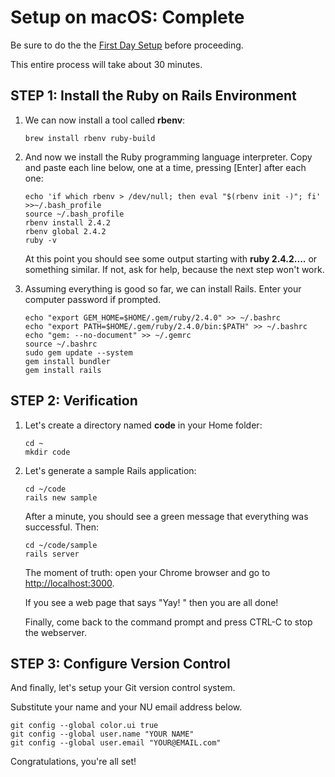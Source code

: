 # Setup on macOS: Complete

Be sure to do the the [First Day Setup](/1-setup/1-introduction/2-first-day:-macos) before proceeding.

This entire process will take about 30 minutes.  

## STEP 1: Install the Ruby on Rails Environment


1. We can now install a tool called **rbenv**:

   ```
   brew install rbenv ruby-build
   ```

2. And now we install the Ruby programming language interpreter.
   Copy and paste each line below, one at a time, pressing [Enter] after each one:

   ```
   echo 'if which rbenv > /dev/null; then eval "$(rbenv init -)"; fi'  >>~/.bash_profile
   source ~/.bash_profile
   rbenv install 2.4.2
   rbenv global 2.4.2
   ruby -v
   ```

   At this point you should see some output starting with **ruby 2.4.2....** or something similar.  If not, ask for help, because the next step won't work.

5. Assuming everything is good so far, we can install Rails.  Enter your computer password if prompted.

   ```
   echo "export GEM_HOME=$HOME/.gem/ruby/2.4.0" >> ~/.bashrc
   echo "export PATH=$HOME/.gem/ruby/2.4.0/bin:$PATH" >> ~/.bashrc
   echo "gem: --no-document" >> ~/.gemrc
   source ~/.bashrc
   sudo gem update --system
   gem install bundler
   gem install rails
   ```

## STEP 2: Verification

1. Let's create a directory named **code** in your Home folder:

   ```
   cd ~
   mkdir code
   ```

2. Let's generate a sample Rails application:

   ```
   cd ~/code
   rails new sample
   ```
   After a minute, you should see a green message that everything was successful.  Then:

   ```
   cd ~/code/sample
   rails server
   ```

   The moment of truth: open your Chrome browser and go to [http://localhost:3000](http://localhost:3000).

   If you see a web page that says "Yay! " then you are all done!

   Finally, come back to the command prompt and press CTRL-C to stop the webserver.

## STEP 3: Configure Version Control

And finally, let's setup your Git version control system.

Substitute your name and your NU email address below.

   ```
   git config --global color.ui true
   git config --global user.name "YOUR NAME"
   git config --global user.email "YOUR@EMAIL.com"
   ```

Congratulations, you're all set!

